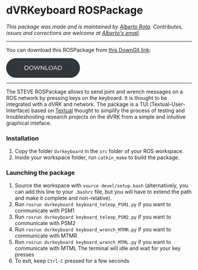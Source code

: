 # dVRKeyboard ROSPackage 
*This package was made and is maintained by [Alberto Rota](https://nearlab.polimi.it/medical/alberto-rota/). Contributes, issues and corrections are welcome at [Alberto's email](mailto:alberto1.rota@polimi.it).*

***
You can download this ROSPackage from
<a href="https://minhaskamal.github.io/DownGit/#/home?url=https://github.com/NEARLab-MedicalRobotics/dVRK/tree/main/ros_workspace/src/dvrkeyboard">this DownGit link</a>:   

<p align="left"> 
<a href="https://minhaskamal.github.io/DownGit/#/home?url=https://github.com/NEARLab-MedicalRobotics/dVRK/tree/main/ros_workspace/src/dvrkeyboard">
<picture>
  <source media="(prefers-color-scheme: dark)" srcset="../../../readme/download_button_white.png">
  <img style="vertical-align:middle" alt="NEARLab" src="../../../readme/download_button_dark.png" width="200" > 
</picture>
</a> </p>

***

The STEVE ROSPackage allows to send joint and wrench messages on a ROS network by pressing keys on the keyboard. It is thought to be integrated with a *dVRK* and network. The package is a TUI (Textual-User-Interface) based on [Textual](https://textual.textualize.io/) thought to simplify the process of testing and troubleshooting research projects on the dVRK from a simple and intuitive graphical inteface.

### Installation
1. Copy the folder `dvrkeyboard` in the `src` folder of your ROS workspace.
2. Inside your workspace folder, run `catkin_make` to build the package.

### Launching the package
1. Source the workspace with `source devel/setup.bash` (alternatively, you can add this line to your `.bashrc` file, but you will have to extend the path and make it complete and non-relative).
2. Run `rosrun dvrkeyboard keyboard_teleop_PSM1.py` if you want to communicate with PSM1
3. Run `rosrun dvrkeyboard keyboard_teleop_PSM2.py` if you want to communicate with PSM2
4. Run `rosrun dvrkeyboard keyboard_wrench_MTMR.py` if you want to communicate with MTMR
5. Run `rosrun dvrkeyboard keyboard_wrench_MTML.py` if you want to communicate with MTML
 The terminal will idle and wait for your key presses
1. To exit, keep `Ctrl-C` pressed for a few seconds
